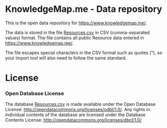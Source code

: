 # KnowledgeMap.me - Data repository
This is the open data repository for https://www.knowledgemap.me/. 

The data is stored in the file [Resources.csv](https://github.com/BorislavZlatanov/knowledgemap.me/blob/master/Resources.csv) in CSV (comma-separated values) format. The file contains all public Resource data entered in https://www.knowledgemap.me/.

The file escapes special characters in the CSV format such as quotes ("), so your import tool will also need to follow the same standard.

# License

### Open Database License

The database [Resources.csv](https://github.com/BorislavZlatanov/knowledgemap.me/blob/master/Resources.csv) is made available under the Open Database License: http://opendatacommons.org/licenses/odbl/1.0/. Any rights in individual contents of the database are licensed under the Database Contents License: http://opendatacommons.org/licenses/dbcl/1.0/
